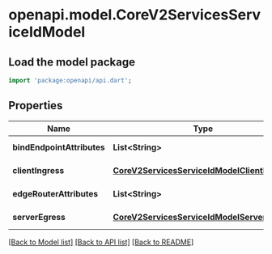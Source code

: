 # openapi.model.CoreV2ServicesServiceIdModel

## Load the model package
```dart
import 'package:openapi/api.dart';
```

## Properties
Name | Type | Description | Notes
------------ | ------------- | ------------- | -------------
**bindEndpointAttributes** | **List&lt;String&gt;** |  | [default to []]
**clientIngress** | [**CoreV2ServicesServiceIdModelClientIngress**](CoreV2ServicesServiceIdModelClientIngress.md) |  | [default to null]
**edgeRouterAttributes** | **List&lt;String&gt;** |  | [default to []]
**serverEgress** | [**CoreV2ServicesServiceIdModelServerEgress**](CoreV2ServicesServiceIdModelServerEgress.md) |  | [default to null]

[[Back to Model list]](../README.md#documentation-for-models) [[Back to API list]](../README.md#documentation-for-api-endpoints) [[Back to README]](../README.md)


